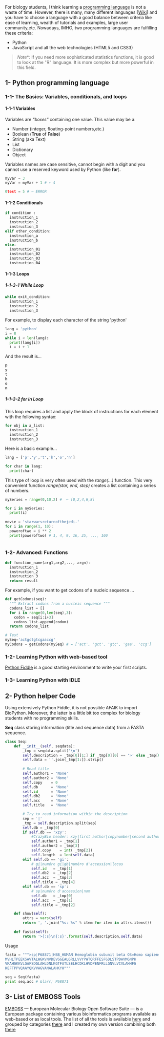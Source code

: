 
For biology students, I think learning a [programming language](https://en.wikipedia.org/wiki/Programming_language) is not a waste of time. However, there is many, many different languages [[Wiki](https://en.wikipedia.org/wiki/List_of_programming_languages)] and you have to choose a language with a good balance between criteria like ease of learning, wealth of tutorials and examples, large user community,etc. Nowadays, IMHO, two programming languages are fulfilling these criteria:
- Python 
- JavaScript and all the web technologies (HTML5 and CSS3)

> *Note**: If you need more sophisticated statistics functions, it is good to look at the "R" language. It is more complex but more powerful in this field.


## 1- Python programming language

### 1-1- The Basics: Variables, conditionals, and loops

#### 1-1-1 Variables
Variables are _"boxes"_ containing one value. This value may be a:
- Number (integer, floating-point numbers,etc.)
- Boolean (**True** of **False**)
- String (aka Text)
- List
- Dictionary
- Object

Variables names are case sensitive, cannot begin with a digit and you cannot use a reserved keyword used by Python (like **for**).

```python
myVar = 3
myVar = myVar + 1 # ← 4

0test = 5 # ← ERROR

```

#### 1-1-2 Conditionals

```python
if condition :
  instruction_1
  instruction_2
  instruction_3
elif other_condition:
  instruction_a
  instruction_b
else:
  instruction_01
  instruction_02
  instruction_03
  instruction_04
```
#### 1-1-3 Loops

##### 1-1-3-1 **While** Loop
```python
while exit_condition:
  instruction_1
  instruction_2
  instruction_3

```
For example, to display each character of the string 'python'

```python
lang = 'python'
i = 0
while i < len(lang):
  print(lang[i])
  i = i + 1
```
And the result is...
```python
p
y
t
h
o
n
```
##### 1-1-3-2 **for in** Loop

This loop requires a list and apply the block of instructions for each element with the following syntax:

```python
for obj in a_list:
  instruction_1
  instruction_2
  instruction_3

```

Here is a basic example...

```python
lang = ['p','y','t','h','o','n']

for char in lang:
  print(char)
```

This type of loop is very often used with the _range(...)_ function. This very convenient function _range(star, end, step)_ creates a list containing a series of numbers.

```python
mySeries = range(0,10,2) #  ← [0,2,4,6,8]

for i in mySeries:
  print(i)
  
movie = 'starwarsreturnofthejedi.'
for i in range(1, 10):
  poweroftwo = i ** 2
  print(poweroftwo) # 1, 4, 9, 16, 25, ..., 100
  
```

### 1-2- Advanced: Functions

```python
def function_name(arg1,arg2,..., argn):
  instruction_1
  instruction_2
  instruction_3
  return result
```
For example, if you want to get codons of a nucleic sequence ...

```python
def getCodons(seq):
  """ Extract codons from a nucleic sequence """
  codons_list = []
  for i in range(0,len(seq),3):
    codon = seq[i:i+3]
    codons_list.append(codon)
  return codons_list

# Test
mySeq='actgctgtcgaaccg'
myCodons = getCodons(mySeq) # ← ['act', 'gct', 'gtc', 'gaa', 'ccg']
```

### 1-2- Learning Python with web-based tool
[Python Fiddle](http://pythonfiddle.com/) is a good starting environment to write your first scripts.

### 1-3- Learning Python with IDLE


## 2- Python helper Code

Using extensively Python Fiddle, it is not possible AFAIK to import BioPython. Moreover, the latter is a little bit too complex for biology students with no programming skills.
  
  **Seq** class storing information (title and sequence data) from a FASTA sequence.

```python
class Seq:
    def __init__(self, seqdata):
        _tmp = seqdata.split('\n')
        self.description = _tmp[0][1:] if _tmp[0][0] == '>' else _tmp[0]
        self.data = ''.join(_tmp[1:]).strip()
        
        # Read title
        self.author1 = 'None'
        self.author2 = 'None'
        self.copy    = 0
        self.db      = 'None'
        self.id      = 'None'
        self.db2     = 'None'
        self.acc     = 'None'
        self.title   = 'None'

        # Try to read information within the description
        sep = '|'
        _tmp = self.description.split(sep)
        self.db = _tmp[0]
        if self.db == 'xzy':
            #CrazyBio header: xzy|first author|copynumber|second author
            self.author1 = _tmp[1]
            self.author2 = _tmp[3]
            self.copy    = int( _tmp[2])
            self.length  = len(self.data)
        elif self.db == 'gi':
            # gi|numéro gi|gb|numéro d'accession|locus
            self.id   = _tmp[1]
            self.db2  = _tmp[2]
            self.acc  = _tmp[3]
            self.title = _tmp[4]
        elif self.db == 'sp':
            # sp|numéro d'accession|nom
            self.db   = _tmp[0]
            self.acc  = _tmp[1]
            self.title = _tmp[2]

    def show(self):
        attrs = vars(self)
        return ', '.join("%s: %s" % item for item in attrs.items())
        
    def fasta(self):
        return '>{:s}\n{:s}'.format(self.description,self.data)

```
    
Usage

```python
fasta = """>sp|P68871|HBB_HUMAN Hemoglobin subunit beta OS=Homo sapiens GN=HBB PE=1 SV=2
MVHLTPEEKSAVTALWGKVNVDEVGGEALGRLLVVYPWTQRFFESFGDLSTPDAVMGNPK
VKAHGKKVLGAFSDGLAHLDNLKGTFATLSELHCDKLHVDPENFRLLGNVLVCVLAHHFG
KEFTPPVQAAYQKVVAGVANALAHKYH"""

seq = Seq(fasta)
print seq.acc # &larr; P68871
```

## 3- List of EMBOSS Tools

[EMBOSS](http://emboss.sourceforge.net/) &mdash; European Molecular Biology Open Software Suite &mdash; is a European package containing various bioinformatics programs available as web-based or as local tools.
The list of all the tools is available [here](http://emboss.sourceforge.net/apps/release/6.6/emboss/apps/) and grouped by categories [there](http://emboss.sourceforge.net/apps/release/6.6/emboss/apps/groups.html) and I created my own version combining both [there](http://crazybiocomputing.github.io/list_emboss.html) 

